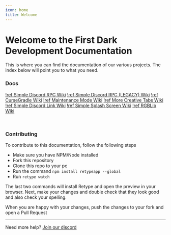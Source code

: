 ```yaml
---
icon: home
title: Welcome
---
```

# Welcome to the First Dark Development Documentation

This is where you can find the documentation of our various projects. The index below will point you to what you need.

### Docs

[!ref Simple Discord RPC Wiki](https://srpc.fdd-docs.com)
[!ref Simple Discord RPC (LEGACY) Wiki](https://srpc-legacy.fdd-docs.com)
[!ref CurseGradle Wiki](https://cursegradle.fdd-docs.com)
[!ref Maintenance Mode Wiki](https://mmode.fdd-docs.com)
[!ref More Creative Tabs Wiki](https://morecreative.fdd-docs.com)
[!ref Simple Discord Link Wiki](https://sdlink.fdd-docs.com)
[!ref Simple Splash Screen Wiki](https://simplesplash.fdd-docs.com)
[!ref RGBLib Wiki](https://rgblib.fdd-docs.com)

&nbsp;

### Contributing

To contribute to this documentation, follow the following steps

* Make sure you have NPM/Node installed
* Fork this repository
* Clone this repo to your pc
* Run the command `npm install retypeapp --global`
* Run `retype watch`

The last two commands will install Retype and open the preview in your browser. Next, make your changes and double check that they look good and also check your spelling.

When you are happy with your changes, push the changes to your fork and open a Pull Request
___
Need more help? [Join our discord](https://discord.gg/PdVnXf9)
